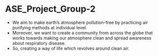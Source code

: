 # ASE_Project_Group-2

- We aim to make earth’s atmosphere pollution-free by practicing air purifying methods at individual level. 
- Moreover, we want to create a community from across the globe that works towards making our atmosphere clean and spread awareness about respiratory disease. 
- So, creating a way of life which revolves around clean air.
